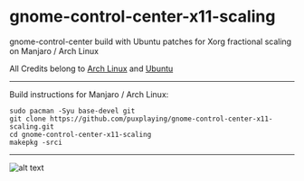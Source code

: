 # gnome-control-center-x11-scaling
gnome-control-center build with Ubuntu patches for Xorg fractional scaling on Manjaro / Arch Linux 

All Credits belong to [Arch Linux](https://www.archlinux.org/packages/extra/x86_64/gnome-control-center/) and [Ubuntu](https://salsa.debian.org/gnome-team/gnome-control-center/-/tree/ubuntu/master/debian/patches)

---

Build instructions for Manjaro / Arch Linux:

```
sudo pacman -Syu base-devel git
git clone https://github.com/puxplaying/gnome-control-center-x11-scaling.git
cd gnome-control-center-x11-scaling
makepkg -srci
```

---

![alt text](https://github.com/puxplaying/gnome-control-center-x11-scaling/blob/main/123.png)
